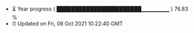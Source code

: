- ⏳ Year progress { ███████████████████████▁▁▁▁▁▁▁ } 76.83 %
- ⏰ Updated on Fri, 08 Oct 2021 10:22:40 GMT

